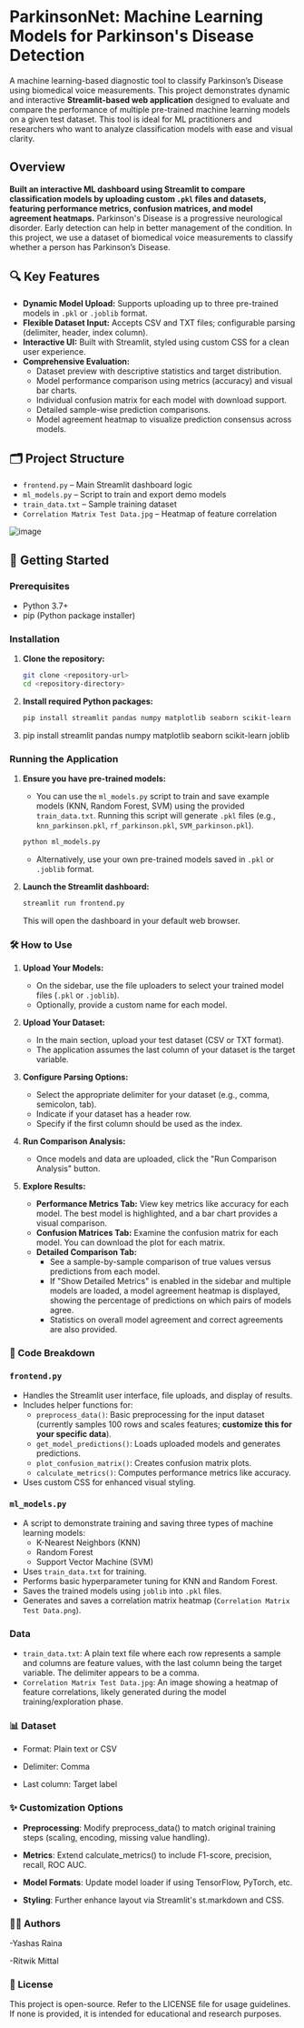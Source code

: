 # ParkinsonNet: Machine Learning Models for Parkinson's Disease Detection

A machine learning-based diagnostic tool to classify Parkinson’s Disease using biomedical voice measurements. This project demonstrates dynamic and interactive **Streamlit-based web application** designed to evaluate and compare the performance of multiple pre-trained machine learning models on a given test dataset. This tool is ideal for ML practitioners and researchers who want to analyze classification models with ease and visual clarity.

## Overview

**Built an interactive ML dashboard using Streamlit to compare classification models by uploading custom `.pkl` files and datasets, featuring performance metrics, confusion matrices, and model agreement heatmaps.**
Parkinson's Disease is a progressive neurological disorder. Early detection can help in better management of the condition. In this project, we use a dataset of biomedical voice measurements to classify whether a person has Parkinson’s Disease.

## 🔍 Key Features

- **Dynamic Model Upload:** Supports uploading up to three pre-trained models in `.pkl` or `.joblib` format.
- **Flexible Dataset Input:** Accepts CSV and TXT files; configurable parsing (delimiter, header, index column).
- **Interactive UI:** Built with Streamlit, styled using custom CSS for a clean user experience.
- **Comprehensive Evaluation:**
  - Dataset preview with descriptive statistics and target distribution.
  - Model performance comparison using metrics (accuracy) and visual bar charts.
  - Individual confusion matrix for each model with download support.
  - Detailed sample-wise prediction comparisons.
  - Model agreement heatmap to visualize prediction consensus across models.
    
## 🗂️ Project Structure

- `frontend.py` – Main Streamlit dashboard logic
- `ml_models.py` – Script to train and export demo models
- `train_data.txt` – Sample training dataset
- `Correlation Matrix Test Data.jpg` – Heatmap of feature correlation
  
![image](https://github.com/user-attachments/assets/0655b807-6a45-4050-a498-686a759d8524)

  ## 🚀 Getting Started

### Prerequisites

- Python 3.7+
- pip (Python package installer)

### Installation

1.  **Clone the repository:**
    ```bash
    git clone <repository-url>
    cd <repository-directory>
    ```

2.  **Install required Python packages:**
    ```bash
    pip install streamlit pandas numpy matplotlib seaborn scikit-learn joblib
    ```

3. pip install streamlit pandas numpy matplotlib seaborn scikit-learn joblib

### Running the Application

1.  **Ensure you have pre-trained models:**
    * You can use the `ml_models.py` script to train and save example models (KNN, Random Forest, SVM) using the provided `train_data.txt`. Running this script will generate `.pkl` files (e.g., `knn_parkinson.pkl`, `rf_parkinson.pkl`, `SVM_parkinson.pkl`).
    ```bash
    python ml_models.py
    ```
    * Alternatively, use your own pre-trained models saved in `.pkl` or `.joblib` format.

2.  **Launch the Streamlit dashboard:**
    ```bash
    streamlit run frontend.py
    ```
    This will open the dashboard in your default web browser.

### 🛠️ How to Use
1.  **Upload Your Models:**
    * On the sidebar, use the file uploaders to select your trained model files (`.pkl` or `.joblib`).
    * Optionally, provide a custom name for each model.

2.  **Upload Your Dataset:**
    * In the main section, upload your test dataset (CSV or TXT format).
    * The application assumes the last column of your dataset is the target variable.

3.  **Configure Parsing Options:**
    * Select the appropriate delimiter for your dataset (e.g., comma, semicolon, tab).
    * Indicate if your dataset has a header row.
    * Specify if the first column should be used as the index.

4.  **Run Comparison Analysis:**
    * Once models and data are uploaded, click the "Run Comparison Analysis" button.

5.  **Explore Results:**
    * **Performance Metrics Tab:** View key metrics like accuracy for each model. The best model is highlighted, and a bar chart provides a visual comparison.
    * **Confusion Matrices Tab:** Examine the confusion matrix for each model. You can download the plot for each matrix.
    * **Detailed Comparison Tab:**
        * See a sample-by-sample comparison of true values versus predictions from each model.
        * If "Show Detailed Metrics" is enabled in the sidebar and multiple models are loaded, a model agreement heatmap is displayed, showing the percentage of predictions on which pairs of models agree.
        * Statistics on overall model agreement and correct agreements are also provided.

### 📁 Code Breakdown
### `frontend.py`

-   Handles the Streamlit user interface, file uploads, and display of results.
-   Includes helper functions for:
    -   `preprocess_data()`: Basic preprocessing for the input dataset (currently samples 100 rows and scales features; **customize this for your specific data**).
    -   `get_model_predictions()`: Loads uploaded models and generates predictions.
    -   `plot_confusion_matrix()`: Creates confusion matrix plots.
    -   `calculate_metrics()`: Computes performance metrics like accuracy.
-   Uses custom CSS for enhanced visual styling.

### `ml_models.py`

-   A script to demonstrate training and saving three types of machine learning models:
    -   K-Nearest Neighbors (KNN)
    -   Random Forest
    -   Support Vector Machine (SVM)
-   Uses `train_data.txt` for training.
-   Performs basic hyperparameter tuning for KNN and Random Forest.
-   Saves the trained models using `joblib` into `.pkl` files.
-   Generates and saves a correlation matrix heatmap (`Correlation Matrix Test Data.png`).

### Data

-   `train_data.txt`: A plain text file where each row represents a sample and columns are feature values, with the last column being the target variable. The delimiter appears to be a comma.
-   `Correlation Matrix Test Data.jpg`: An image showing a heatmap of feature correlations, likely generated during the model training/exploration phase.

### 📊 Dataset
- Format: Plain text or CSV

- Delimiter: Comma

- Last column: Target label

### ✨ Customization Options
- **Preprocessing**: Modify preprocess_data() to match original training steps (scaling, encoding, missing value handling).

- **Metrics**: Extend calculate_metrics() to include F1-score, precision, recall, ROC AUC.

- **Model Formats**: Update model loader if using TensorFlow, PyTorch, etc.

- **Styling**: Further enhance layout via Streamlit's st.markdown and CSS.

### 👨‍💻 Authors

-Yashas Raina

-Ritwik Mittal

### 📄 License
This project is open-source. Refer to the LICENSE file for usage guidelines. If none is provided, it is intended for educational and research purposes.







